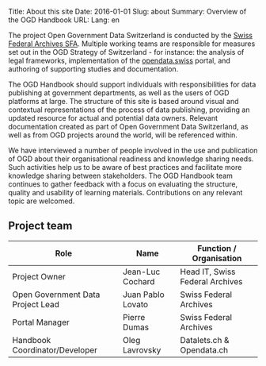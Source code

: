 Title: About this site
Date: 2016-01-01
Slug: about
Summary: Overview of the OGD Handbook
URL:
Lang: en


The project Open Government Data Switzerland is conducted by the [Swiss Federal Archives SFA](http://www.bar.admin.ch/themen/01648/01968/index.html?lang=en). Multiple working teams are responsible for measures set out in the OGD Strategy of Switzerland - for instance: the analysis of legal frameworks, implementation of the [opendata.swiss](http://opendata.swiss) portal, and authoring of supporting studies and documentation.

The OGD Handbook should support individuals with responsibilities for data publishing at government departments, as well as the users of OGD platforms at large. The structure of this site is based around visual and contextual representations of the process of data publishing, providing an updated resource for actual and potential data owners. Relevant documentation created as part of Open Government Data Switzerland, as well as from OGD projects around the world, will be referenced within.

We have interviewed a number of people involved in the use and publication of OGD about their organisational readiness and knowledge sharing needs. Such activities help us to be aware of best practices and facilitate more knowledge sharing between stakeholders. The OGD Handbook team continues to gather feedback with a focus on evaluating the structure, quality and usability of learning materials. Contributions on any relevant topic are welcomed.

## Project team

| Role                              | Name              | Function / Organisation         |
|-----------------------------------|-------------------|---------------------------------|
| Project Owner                     | Jean-Luc Cochard  | Head IT, Swiss Federal Archives |
| Open Government Data Project Lead | Juan Pablo Lovato | Swiss Federal Archives          |
| Portal Manager                    | Pierre Dumas      | Swiss Federal Archives          |
| Handbook Coordinator/Developer    | Oleg Lavrovsky    | Datalets.ch & Opendata.ch       |
